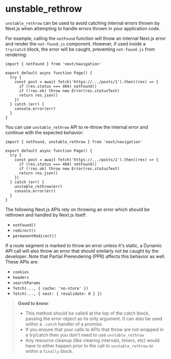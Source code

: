# unstable\_rethrow

`unstable_rethrow` can be used to avoid catching internal errors thrown by Next.js when attempting to handle errors thrown in your application code.

For example, calling the `notFound` function will throw an internal Next.js error and render the `not-found.js` component. However, if used inside a `try/catch` block, the error will be caught, preventing `not-found.js` from rendering:

```tsx
import { notFound } from 'next/navigation'

export default async function Page() {
  try {
    const post = await fetch('https://.../posts/1').then((res) => {
      if (res.status === 404) notFound()
      if (!res.ok) throw new Error(res.statusText)
      return res.json()
    })
  } catch (err) {
    console.error(err)
  }
}
```

You can use `unstable_rethrow` API to re-throw the internal error and continue with the expected behavior:

```tsx
import { notFound, unstable_rethrow } from 'next/navigation'

export default async function Page() {
  try {
    const post = await fetch('https://.../posts/1').then((res) => {
      if (res.status === 404) notFound()
      if (!res.ok) throw new Error(res.statusText)
      return res.json()
    })
  } catch (err) {
    unstable_rethrow(err)
    console.error(err)
  }
}
```

The following Next.js APIs rely on throwing an error which should be rethrown and handled by Next.js itself:

* `notFound()`
* `redirect()`
* `permanentRedirect()`

If a route segment is marked to throw an error unless it's static, a Dynamic API call will also throw an error that should similarly not be caught by the developer. Note that Partial Prerendering (PPR) affects this behavior as well. These APIs are:

* `cookies`
* `headers`
* `searchParams`
* `fetch(..., { cache: 'no-store' })`
* `fetch(..., { next: { revalidate: 0 } })`

> **Good to know**:
>
> * This method should be called at the top of the catch block, passing the error object as its only argument. It can also be used within a `.catch` handler of a promise.
> * If you ensure that your calls to APIs that throw are not wrapped in a try/catch then you don't need to use `unstable_rethrow`
> * Any resource cleanup (like clearing intervals, timers, etc) would have to either happen prior to the call to `unstable_rethrow` or within a `finally` block.

